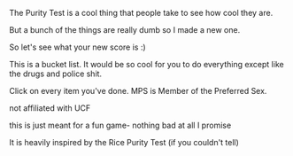 The Purity Test is a cool thing that people take to see how cool they are.

But a bunch of the things are really dumb so I made a new one.

So let's see what your new score is :)

This is a bucket list. It would be so cool for you to do everything except like the drugs and police shit.

Click on every item you've done. MPS is Member of the Preferred Sex.

not affiliated with UCF

this is just meant for a fun game- nothing bad at all I promise

It is heavily inspired by the Rice Purity Test (if you couldn't tell)

